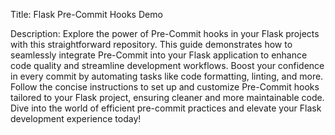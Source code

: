 Title: Flask Pre-Commit Hooks Demo

Description:
Explore the power of Pre-Commit hooks in your Flask projects with this straightforward repository. This guide demonstrates how to seamlessly integrate Pre-Commit into your Flask application to enhance code quality and streamline development workflows. Boost your confidence in every commit by automating tasks like code formatting, linting, and more. Follow the concise instructions to set up and customize Pre-Commit hooks tailored to your Flask project, ensuring cleaner and more maintainable code. Dive into the world of efficient pre-commit practices and elevate your Flask development experience today!
